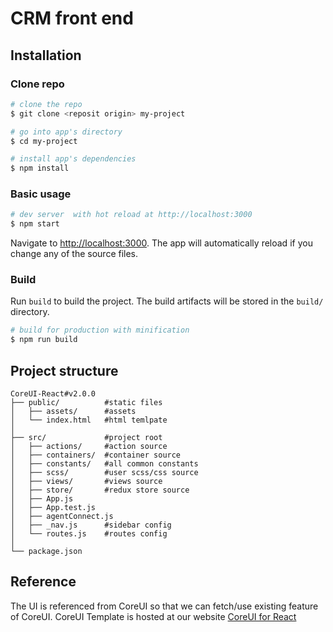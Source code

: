# CRM front end

## Installation

### Clone repo

``` bash
# clone the repo
$ git clone <reposit origin> my-project

# go into app's directory
$ cd my-project

# install app's dependencies
$ npm install
```

### Basic usage

``` bash
# dev server  with hot reload at http://localhost:3000
$ npm start
```

Navigate to [http://localhost:3000](http://localhost:3000). The app will automatically reload if you change any of the source files.

### Build

Run `build` to build the project. The build artifacts will be stored in the `build/` directory.

```bash
# build for production with minification
$ npm run build
```

## Project structure

```
CoreUI-React#v2.0.0
├── public/          #static files
│   ├── assets/      #assets
│   └── index.html   #html temlpate
│
├── src/             #project root
│   ├── actions/     #action source
│   ├── containers/  #container source
│   ├── constants/   #all common constants
│   ├── scss/        #user scss/css source
│   ├── views/       #views source
│   ├── store/       #redux store source
│   ├── App.js
│   ├── App.test.js
│   ├── agentConnect.js
│   ├── _nav.js      #sidebar config
│   └── routes.js    #routes config
│
└── package.json
```

## Reference

The UI is referenced from CoreUI so that we can fetch/use existing feature of CoreUI.
CoreUI Template is hosted at our website [CoreUI for React](https://coreui.io/react/)

